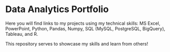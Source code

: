 # Data Analytics Portfolio
Here you will find links to my projects using my technical skills: MS Excel, PowerPoint, Python, Pandas, Numpy, SQL (MySQL, PostgreSQL, BigQuery), Tableau, and R.

This repository serves to showcase my skills and learn from others!

